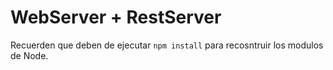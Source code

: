 # WebServer + RestServer

Recuerden que deben de ejecutar ```npm install``` para recosntruir los
modulos de Node.